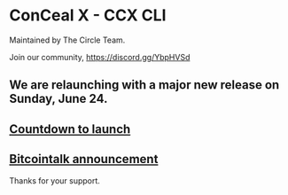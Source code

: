 
# ConCeal X - CCX CLI

Maintained by The Circle Team.

Join our community, https://discord.gg/YbpHVSd

<h2>We are relaunching with a major new release on Sunday, June 24.</h2>

<h2><a href="https://www.timeanddate.com/countdown/generic?p0=1440&iso=20180624T13&msg=Conceal%20Orion%20Launch" target="_blank">Countdown to launch</a></h2>

<h2><a href="https://bitcointalk.org/index.php?topic=4515873.msg40658703" target="_blank">Bitcointalk announcement</a></h2>

Thanks for your support.
